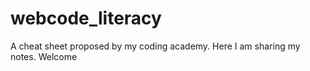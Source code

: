 # webcode_literacy
A cheat sheet proposed by my coding academy. Here I am sharing my notes. Welcome

